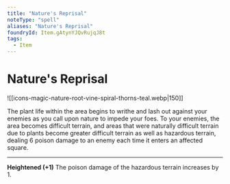 ```yaml
---
title: "Nature's Reprisal"
noteType: "spell"
aliases: "Nature's Reprisal"
foundryId: Item.gAtynYJQvRujqJ8t
tags:
  - Item
---
```


# Nature's Reprisal
![[icons-magic-nature-root-vine-spiral-thorns-teal.webp|150]]

The plant life within the area begins to writhe and lash out against your enemies as you call upon nature to impede your foes. To your enemies, the area becomes difficult terrain, and areas that were naturally difficult terrain due to plants become greater difficult terrain as well as hazardous terrain, dealing 6 poison damage to an enemy each time it enters an affected square.

* * *

**Heightened (+1)** The poison damage of the hazardous terrain increases by 1.
